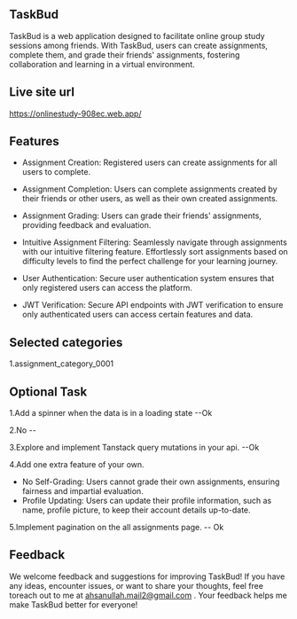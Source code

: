 
## TaskBud
TaskBud is a web application designed to facilitate online group study sessions among friends. With TaskBud, users can create assignments, complete them, and grade their friends' assignments, fostering collaboration and learning in a virtual environment.
## Live site url
https://onlinestudy-908ec.web.app/
## Features

- Assignment Creation: Registered users can create assignments for all users to complete.

- Assignment Completion: Users can complete assignments created by their friends or other users, as well as their own created assignments.

- Assignment Grading: Users can grade their friends' assignments, providing feedback and evaluation.

- Intuitive Assignment Filtering: Seamlessly navigate through assignments with our intuitive filtering feature. Effortlessly sort assignments based on difficulty levels to find the perfect challenge for your learning journey.

- User Authentication: Secure user authentication system ensures that only registered users can access the platform.

- JWT Verification: Secure API endpoints with JWT verification to ensure only authenticated users can access certain features and data.


## Selected categories
1.assignment_category_0001
## Optional Task

1.Add a spinner when the data is in a loading state --Ok

2.No --

3.Explore and implement Tanstack query mutations in your api. --Ok

4.Add one extra feature of your own.
- No Self-Grading: Users cannot grade their own assignments, ensuring fairness and impartial evaluation.
- Profile Updating: Users can update their profile information, such as name, profile picture, to keep their account details up-to-date. 

5.Implement pagination on the all assignments page. -- Ok
## Feedback

We welcome feedback and suggestions for improving TaskBud! If you have any ideas, encounter issues, or want to share your thoughts, feel free toreach out to me at ahsanullah.mail2@gmail.com . Your feedback helps me make TaskBud better for everyone! 


